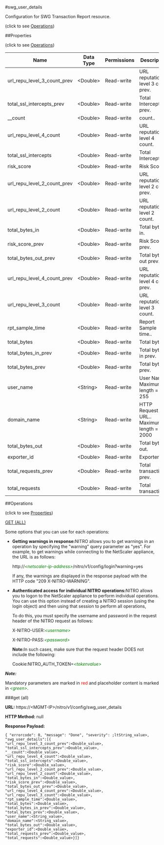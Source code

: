 #swg_user_details



Configuration for SWG Transaction Report resource.

<span>(click to see [Operations](#operations))</span>



##Properties 

<span>(click to see [Operations](#operations))</span>





<table><thead><tr><th>Name</th><th>Data Type</th><th>Permissions</th><th>Description</th></tr></thead><tbody><tr><td>url_repu_level_3_count_prev</td><td>&lt;Double></td><td>Read-write</td><td>URL reputation level 3 count prev.</td></tr><tr><td>total_ssl_intercepts_prev</td><td>&lt;Double></td><td>Read-write</td><td>Total Intercepts prev.</td></tr><tr><td>__count</td><td>&lt;Double></td><td>Read-write</td><td>count..</td></tr><tr><td>url_repu_level_4_count</td><td>&lt;Double></td><td>Read-write</td><td>URL reputation level 4 count.</td></tr><tr><td>total_ssl_intercepts</td><td>&lt;Double></td><td>Read-write</td><td>Total Intercepts.</td></tr><tr><td>risk_score</td><td>&lt;Double></td><td>Read-write</td><td>Risk Score.</td></tr><tr><td>url_repu_level_2_count_prev</td><td>&lt;Double></td><td>Read-write</td><td>URL reputation level 2 count prev.</td></tr><tr><td>url_repu_level_2_count</td><td>&lt;Double></td><td>Read-write</td><td>URL reputation level 2 count.</td></tr><tr><td>total_bytes_in</td><td>&lt;Double></td><td>Read-write</td><td>Total bytes in.</td></tr><tr><td>risk_score_prev</td><td>&lt;Double></td><td>Read-write</td><td>Risk Score prev.</td></tr><tr><td>total_bytes_out_prev</td><td>&lt;Double></td><td>Read-write</td><td>Total bytes out prev.</td></tr><tr><td>url_repu_level_4_count_prev</td><td>&lt;Double></td><td>Read-write</td><td>URL reputation level 4 count prev.</td></tr><tr><td>url_repu_level_3_count</td><td>&lt;Double></td><td>Read-write</td><td>URL reputation level 3 count.</td></tr><tr><td>rpt_sample_time</td><td>&lt;Double></td><td>Read-write</td><td>Report Sample time..</td></tr><tr><td>total_bytes</td><td>&lt;Double></td><td>Read-write</td><td>Total bytes.</td></tr><tr><td>total_bytes_in_prev</td><td>&lt;Double></td><td>Read-write</td><td>Total bytes in prev.</td></tr><tr><td>total_bytes_prev</td><td>&lt;Double></td><td>Read-write</td><td>Total bytes prev.</td></tr><tr><td>user_name</td><td>&lt;String></td><td>Read-write</td><td>User Name.<br>Maximum length = 255</td></tr><tr><td>domain_name</td><td>&lt;String></td><td>Read-write</td><td>HTTP Request URL..<br>Maximum length = 2000</td></tr><tr><td>total_bytes_out</td><td>&lt;Double></td><td>Read-write</td><td>Total bytes out.</td></tr><tr><td>exporter_id</td><td>&lt;Double></td><td>Read-write</td><td>Exporter ID.</td></tr><tr><td>total_requests_prev</td><td>&lt;Double></td><td>Read-write</td><td>Total transactions prev.</td></tr><tr><td>total_requests</td><td>&lt;Double></td><td>Read-write</td><td>Total transactions.</td></tr></tbody></table>

##Operations 

<span>(click to see [Properties](#properties))</span>





[GET (ALL)](#get-all)





Some options that you can use for each operations:

<ul><li><p><b>Getting warnings in response:</b>NITRO allows you to get warnings in an operation by specifying the "warning" query parameter as "yes". For example, to get warnings while connecting to the NetScaler appliance, the URL is as follows:</p><p>http://<span style="color:green;font-style:italic;">&lt;netscaler-ip-address&gt;</span>/nitro/v1/config/login?warning=yes</p><p>If any, the warnings are displayed in the response payload with the HTTP code "209 X-NITRO-WARNING".</p></li><li><p><b>Authenticated access for individual NITRO operations:</b>NITRO allows you to logon to the NetScaler appliance to perform individual operations. You can use this option instead of creating a NITRO session (using the login object) and then using that session to perform all operations,</p><p>To do this, you must specify the username and password in the request header of the NITRO request as follows:</p><p>X-NITRO-USER:<span style="color:green;font-style:italic;">&lt;username&gt;</span></p><p>X-NITRO-PASS:<span style="color:green;font-style:italic;">&lt;password&gt;</span></p><p><b>Note:</b>In such cases, make sure that the request header DOES not include the following:</p><p>Cookie:NITRO_AUTH_TOKEN=<span style="color:green;font-style:italic;">&lt;tokenvalue&gt;</span></p></li></ul>







***Note:*** 

Mandatory parameters are marked in <span style="color:#FF0000;">red</span> and placeholder content is marked in <span style="color:green;font-style:italic">&lt;green&gt;</span>.



###get (all)







<b>URL: </b>https://&lt;MGMT-IP&gt;/nitro/v1/config/swg_user_details

<b>HTTP Method: </b>null

<b>Response Payload: </b>
```
{ "errorcode": 0, "message": "Done", "severity": ;ltString_value>, "swg_user_details":[{
"url_repu_level_3_count_prev":<Double_value>,
"total_ssl_intercepts_prev":<Double_value>,
"__count":<Double_value>,
"url_repu_level_4_count":<Double_value>,
"total_ssl_intercepts":<Double_value>,
"risk_score":<Double_value>,
"url_repu_level_2_count_prev":<Double_value>,
"url_repu_level_2_count":<Double_value>,
"total_bytes_in":<Double_value>,
"risk_score_prev":<Double_value>,
"total_bytes_out_prev":<Double_value>,
"url_repu_level_4_count_prev":<Double_value>,
"url_repu_level_3_count":<Double_value>,
"rpt_sample_time":<Double_value>,
"total_bytes":<Double_value>,
"total_bytes_in_prev":<Double_value>,
"total_bytes_prev":<Double_value>,
"user_name":<String_value>,
"domain_name":<String_value>,
"total_bytes_out":<Double_value>,
"exporter_id":<Double_value>,
"total_requests_prev":<Double_value>,
"total_requests":<Double_value>}]}
```







